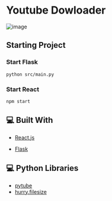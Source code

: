 # Youtube Dowloader

![image](https://user-images.githubusercontent.com/96390357/165584065-8aac5391-0034-4dbb-9c2c-9e737e155c5c.png)

## Starting Project

### Start Flask
```
python src/main.py 
```

### Start React
```
npm start
```

## 💻 Built With

- [React.js](https://reactjs.org/)

- [Flask](https://flask.palletsprojects.com/en/2.1.x/)

## 💻 Python Libraries

- [pytube](https://pytube.io/en/latest/)
- [hurry.filesize](https://pypi.org/project/hurry.filesize/)
